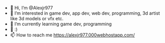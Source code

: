 - 👋 Hi, I’m @Alexjr977
- 👀 I’m interested in game dev, app dev, web dev, programming, 3d artist like 3d models or vfx etc.
- 🌱 I’m currently learning game dev, programming
- 💞️ :)
- 📫 How to reach me https://alexjr977.000webhostapp.com/

<!---
Alexjr977/Alexjr977 is a ✨ special ✨ repository because its `README.md` (this file) appears on your GitHub profile.
You can click the Preview link to take a look at your changes.
--->
